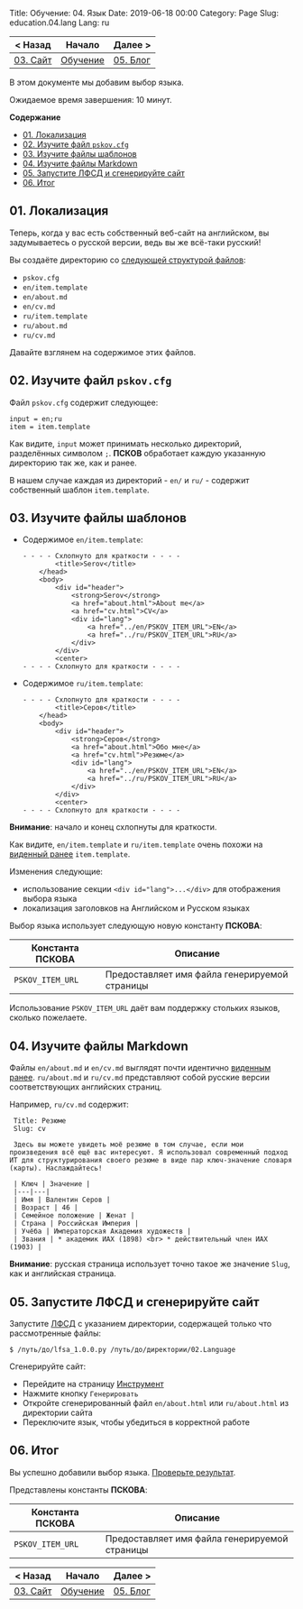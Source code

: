 Title: Обучение: 04. Язык
Date: 2019-06-18 00:00
Category: Page
Slug: education.04.lang
Lang: ru

| < Назад | Начало | Далее > |
|---|---|---|
| [03. Сайт][prev] | [Обучение][index] | [05. Блог][next] |

</div><div class="contents">

В этом документе мы добавим выбор языка.

Ожидаемое время завершения: 10 минут.

**Содержание**

* [01. Локализация](#localization)
* [02. Изучите файл `pskov.cfg`](#cfg)
* [03. Изучите файлы шаблонов](#item)
* [04. Изучите файлы Markdown](#md)
* [05. Запустите ЛФСД и сгенерируйте сайт](#gen)
* [06. Итог](#summary)

<a name="localization"/>

## 01. Локализация

Теперь, когда у вас есть собственный веб-сайт на английском, вы задумываетесь о русской версии, ведь вы же всё-таки русский!

Вы создаёте директорию со [следующей структурой файлов][02-files]:

* `pskov.cfg`
* `en/item.template`
* `en/about.md`
* `en/cv.md`
* `ru/item.template`
* `ru/about.md`
* `ru/cv.md`

Давайте взглянем на содержимое этих файлов.

<a name="cfg"/>

## 02. Изучите файл `pskov.cfg`

Файл `pskov.cfg` содержит следующее:

```
input = en;ru
item = item.template
```

Как видите, `input` может принимать несколько директорий, разделённых символом `;`. **ПСКОВ** обработает каждую указанную директорию так же, как и ранее.

В нашем случае каждая из директорий - `en/` и `ru/` - содержит собственный шаблон `item.template`.

<a name="item"/>

## 03. Изучите файлы шаблонов

* Содержимое `en/item.template`:

    ```
    - - - - Схлопнуто для краткости - - - -
            <title>Serov</title>
        </head>
        <body>
            <div id="header">
                <strong>Serov</strong>
                <a href="about.html">About me</a>
                <a href="cv.html">CV</a>
                <div id="lang">
                    <a href="../en/PSKOV_ITEM_URL">EN</a>
                    <a href="../ru/PSKOV_ITEM_URL">RU</a>
                </div>
            </div>
            <center>
    - - - - Схлопнуто для краткости - - - -
    ```
* Содержимое `ru/item.template`:

    ```
    - - - - Схлопнуто для краткости - - - -
            <title>Серов</title>
        </head>
        <body>
            <div id="header">
                <strong>Серов</strong>
                <a href="about.html">Обо мне</a>
                <a href="cv.html">Резюме</a>
                <div id="lang">
                    <a href="../en/PSKOV_ITEM_URL">EN</a>
                    <a href="../ru/PSKOV_ITEM_URL">RU</a>
                </div>
            </div>
            <center>
    - - - - Схлопнуто для краткости - - - -
    ``` 

**Внимание**: начало и конец схлопнуты для краткости.

Как видите, `en/item.template` и `ru/item.template` очень похожи на [виденный ранее][prev] `item.template`.

Изменения следующие:

* использование секции `<div id="lang">...</div>` для отображения выбора языка
* локализация заголовков на Английском и Русском языках

Выбор языка использует следующую новую константу **ПСКОВА**:

| Константа ПСКОВА | Описание |
|---|---|
| `PSKOV_ITEM_URL` | Предоставляет имя файла генерируемой страницы |

Использование `PSKOV_ITEM_URL` даёт вам поддержку стольких языков, сколько пожелаете.

<a name="md"/>

## 04. Изучите файлы Markdown

Файлы `en/about.md` и `en/cv.md` выглядят почти идентично [виденным ранее][prev]. `ru/about.md` и `ru/cv.md` представляют собой русские версии соответствующих английских страниц.

Например, `ru/cv.md` содержит:

```
 Title: Резюме
 Slug: cv

 Здесь вы можете увидеть моё резюме в том случае, если мои произведения всё ещё вас интересуют. Я использовал современный подход ИТ для структурирования своего резюме в виде пар ключ-значение словаря (карты). Наслаждайтесь!

 | Ключ | Значение |
 |---|---|
 | Имя | Валентин Серов |
 | Возраст | 46 |
 | Семейное положение | Женат |
 | Страна | Российская Империя |
 | Учёба | Императорская Академия художеств |
 | Звания | * академик ИАХ (1898) <br> * действительный член ИАХ (1903) |
```

**Внимание**: русская страница использует точно такое же значение `Slug`, как и английская страница.

<a name="gen"/>

## 05. Запустите ЛФСД и сгенерируйте сайт

Запустите [ЛФСД][lfsa] с указанием директории, содержащей только что рассмотренные файлы:

```
$ /путь/до/lfsa_1.0.0.py /путь/до/директории/02.Language
```

Сгенерируйте сайт:

* Перейдите на страницу [Инструмент][tool]
* Нажмите кнопку `Генерировать`
* Откройте сгенерированный файл `en/about.html` или `ru/about.html` из директории сайта
* Переключите язык, чтобы убедиться в корректной работе

<a name="summary"/>

## 06. Итог

Вы успешно добавили выбор языка. [Проверьте результат][02-sample].

Представлены константы **ПСКОВА**:

| Константа ПСКОВА | Описание |
|---|---|
| `PSKOV_ITEM_URL` | Предоставляет имя файла генерируемой страницы |

</div><div class="contents">

| < Назад | Начало | Далее > |
|---|---|---|
| [03. Сайт][prev] | [Обучение][index] | [05. Блог][next] |

[index]: education.html
[prev]: education.03.site.html
[next]: education.05.blog.html

[02-files]: https://github.com/OGStudio/site-pskov-sample/tree/master/02.Language
[02-sample]: http://opengamestudio.org/pskov/sample/02.Language/ru/about.html
[lfsa]: http://opengamestudio.org/lfsa/ru
[tool]: http://opengamestudio.org/pskov/ru/pskov_1.0.0+ru.html
